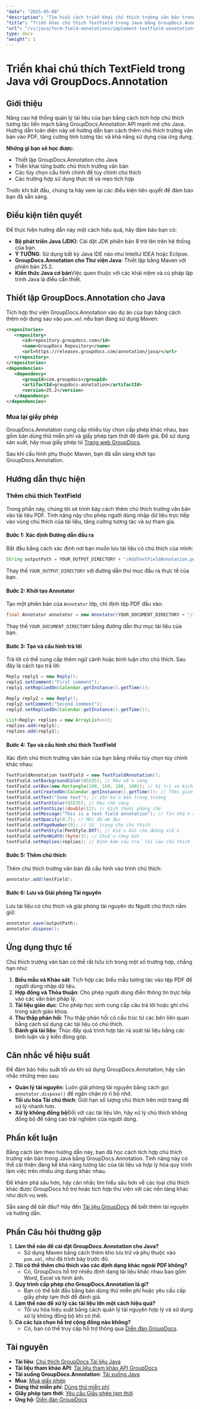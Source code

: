 ```yaml
---
"date": "2025-05-06"
"description": "Tìm hiểu cách triển khai chú thích trường văn bản trong Java bằng GroupDocs.Annotation để tăng cường tính tương tác của tài liệu. Thực hiện theo hướng dẫn toàn diện này với hướng dẫn từng bước và các ứng dụng thực tế."
"title": "Triển khai chú thích TextField trong Java bằng GroupDocs.Annotation&#58; Hướng dẫn toàn diện"
"url": "/vi/java/form-field-annotations/implement-textfield-annotations-java-groupdocs/"
type: docs
"weight": 1
---
```


# Triển khai chú thích TextField trong Java với GroupDocs.Annotation

## Giới thiệu

Nâng cao hệ thống quản lý tài liệu của bạn bằng cách tích hợp chú thích tương tác liền mạch bằng GroupDocs.Annotation API mạnh mẽ cho Java. Hướng dẫn toàn diện này sẽ hướng dẫn bạn cách thêm chú thích trường văn bản vào PDF, tăng cường tính tương tác và khả năng sử dụng của ứng dụng.

**Những gì bạn sẽ học được:**
- Thiết lập GroupDocs.Annotation cho Java
- Triển khai từng bước chú thích trường văn bản
- Các tùy chọn cấu hình chính để tùy chỉnh chú thích
- Các trường hợp sử dụng thực tế và mẹo tích hợp

Trước khi bắt đầu, chúng ta hãy xem lại các điều kiện tiên quyết để đảm bảo bạn đã sẵn sàng.

## Điều kiện tiên quyết

Để thực hiện hướng dẫn này một cách hiệu quả, hãy đảm bảo bạn có:
- **Bộ phát triển Java (JDK)**: Cài đặt JDK phiên bản 8 trở lên trên hệ thống của bạn.
- **Ý TƯỞNG**: Sử dụng bất kỳ Java IDE nào như IntelliJ IDEA hoặc Eclipse.
- **GroupDocs.Annotation cho Thư viện Java**: Thiết lập bằng Maven với phiên bản 25.2.
- **Kiến thức Java cơ bản**Việc quen thuộc với các khái niệm và cú pháp lập trình Java là điều cần thiết.

## Thiết lập GroupDocs.Annotation cho Java

Tích hợp thư viện GroupDocs.Annotation vào dự án của bạn bằng cách thêm nội dung sau vào `pom.xml` nếu bạn đang sử dụng Maven:

```xml
<repositories>
   <repository>
      <id>repository.groupdocs.com</id>
      <name>GroupDocs Repository</name>
      <url>https://releases.groupdocs.com/annotation/java/</url>
   </repository>
</repositories>
<dependencies>
   <dependency>
      <groupId>com.groupdocs</groupId>
      <artifactId>groupdocs-annotation</artifactId>
      <version>25.2</version>
   </dependency>
</dependencies>
```

### Mua lại giấy phép

GroupDocs.Annotation cung cấp nhiều tùy chọn cấp phép khác nhau, bao gồm bản dùng thử miễn phí và giấy phép tạm thời để đánh giá. Để sử dụng sản xuất, hãy mua giấy phép từ [Trang web GroupDocs](https://purchase.groupdocs.com/buy).

Sau khi cấu hình phụ thuộc Maven, bạn đã sẵn sàng khởi tạo GroupDocs.Annotation.

## Hướng dẫn thực hiện

### Thêm chú thích TextField

Trong phần này, chúng tôi sẽ trình bày cách thêm chú thích trường văn bản vào tài liệu PDF. Tính năng này cho phép người dùng nhập dữ liệu trực tiếp vào vùng chú thích của tài liệu, tăng cường tương tác và sự tham gia.

#### Bước 1: Xác định Đường dẫn đầu ra

Bắt đầu bằng cách xác định nơi bạn muốn lưu tài liệu có chú thích của mình:

```java
String outputPath = YOUR_OUTPUT_DIRECTORY + "/AddTextFieldAnnotation.pdf";
```
Thay thế `YOUR_OUTPUT_DIRECTORY` với đường dẫn thư mục đầu ra thực tế của bạn.

#### Bước 2: Khởi tạo Annotator

Tạo một phiên bản của `Annotator` lớp, chỉ định tệp PDF đầu vào:

```java
final Annotator annotator = new Annotator(YOUR_DOCUMENT_DIRECTORY + "/input.pdf");
```
Thay thế `YOUR_DOCUMENT_DIRECTORY` bằng đường dẫn thư mục tài liệu của bạn.

#### Bước 3: Tạo và cấu hình trả lời

Trả lời có thể cung cấp thêm ngữ cảnh hoặc bình luận cho chú thích. Sau đây là cách tạo trả lời:

```java
Reply reply1 = new Reply();
reply1.setComment("First comment");
reply1.setRepliedOn(Calendar.getInstance().getTime());

Reply reply2 = new Reply();
reply2.setComment("Second comment");
reply2.setRepliedOn(Calendar.getInstance().getTime());

List<Reply> replies = new ArrayList<>();
replies.add(reply1);
replies.add(reply2);
```

#### Bước 4: Tạo và cấu hình chú thích TextField

Xác định chú thích trường văn bản của bạn bằng nhiều tùy chọn tùy chỉnh khác nhau:

```java
TextFieldAnnotation textField = new TextFieldAnnotation();
textField.setBackgroundColor(65535); // Màu nền vàng
textField.setBox(new Rectangle(100, 100, 100, 100)); // Vị trí và kích thước
textField.setCreatedOn(Calendar.getInstance().getTime()); // Thời gian sáng tạo
textField.setText("Some text"); // Văn bản bên trong trường
textField.setFontColor(65535); // Màu chữ vàng
textField.setFontSize((double)12); // Kích thước phông chữ
textField.setMessage("This is a text field annotation"); // Tin nhắn chú thích
textField.setOpacity(0.7); // Mức độ mờ đục
textField.setPageNumber(0); // Số trang cho chú thích
textField.setPenStyle(PenStyle.DOT); // Kiểu bút cho đường viền
textField.setPenWidth((byte)3); // Chiều rộng bút
textField.setReplies(replies); // Đính kèm câu trả lời vào chú thích
```

#### Bước 5: Thêm chú thích

Thêm chú thích trường văn bản đã cấu hình vào trình chú thích:

```java
annotator.add(textField);
```

#### Bước 6: Lưu và Giải phóng Tài nguyên

Lưu tài liệu có chú thích và giải phóng tài nguyên do Người chú thích nắm giữ:

```java
annotator.save(outputPath);
annotator.dispose();
```

## Ứng dụng thực tế

Chú thích trường văn bản có thể rất hữu ích trong một số trường hợp, chẳng hạn như:
1. **Biểu mẫu và Khảo sát**: Tích hợp các biểu mẫu tương tác vào tệp PDF để người dùng nhập dữ liệu.
2. **Hợp đồng và Thỏa thuận**: Cho phép người dùng điền thông tin trực tiếp vào các văn bản pháp lý.
3. **Tài liệu giáo dục**: Cho phép học sinh cung cấp câu trả lời hoặc ghi chú trong sách giáo khoa.
4. **Thu thập phản hồi**: Thu thập phản hồi có cấu trúc từ các bên liên quan bằng cách sử dụng các tài liệu có chú thích.
5. **Đánh giá tài liệu**: Thúc đẩy quá trình hợp tác rà soát tài liệu bằng các bình luận và ý kiến đóng góp.

## Cân nhắc về hiệu suất

Để đảm bảo hiệu suất tối ưu khi sử dụng GroupDocs.Annotation, hãy cân nhắc những mẹo sau:
- **Quản lý tài nguyên**: Luôn giải phóng tài nguyên bằng cách gọi `annotator.dispose()` để ngăn chặn rò rỉ bộ nhớ.
- **Tối ưu hóa Tải chú thích**: Giới hạn số lượng chú thích trên một trang để xử lý nhanh hơn.
- **Xử lý không đồng bộ**Đối với các tài liệu lớn, hãy xử lý chú thích không đồng bộ để nâng cao trải nghiệm của người dùng.

## Phần kết luận

Bằng cách làm theo hướng dẫn này, bạn đã học cách tích hợp chú thích trường văn bản trong Java bằng GroupDocs.Annotation. Tính năng này có thể cải thiện đáng kể khả năng tương tác của tài liệu và hợp lý hóa quy trình làm việc trên nhiều ứng dụng khác nhau.

Để khám phá sâu hơn, hãy cân nhắc tìm hiểu sâu hơn về các loại chú thích khác được GroupDocs hỗ trợ hoặc tích hợp thư viện với các nền tảng khác như dịch vụ web.

Sẵn sàng để bắt đầu? Hãy đến [Tài liệu GroupDocs](https://docs.groupdocs.com/annotation/java/) để biết thêm tài nguyên và hướng dẫn.

## Phần Câu hỏi thường gặp

1. **Làm thế nào để cài đặt GroupDocs.Annotation cho Java?**
   - Sử dụng Maven bằng cách thêm kho lưu trữ và phụ thuộc vào `pom.xml`, như đã trình bày trước đó.
2. **Tôi có thể thêm chú thích vào các định dạng khác ngoài PDF không?**
   - Có, GroupDocs hỗ trợ nhiều định dạng tài liệu khác nhau bao gồm Word, Excel và hình ảnh.
3. **Quy trình cấp phép cho GroupDocs.Annotation là gì?**
   - Bạn có thể bắt đầu bằng bản dùng thử miễn phí hoặc yêu cầu cấp giấy phép tạm thời để đánh giá.
4. **Làm thế nào để xử lý các tài liệu lớn một cách hiệu quả?**
   - Tối ưu hóa hiệu suất bằng cách quản lý tài nguyên hợp lý và sử dụng xử lý không đồng bộ khi có thể.
5. **Có các lựa chọn hỗ trợ cộng đồng nào không?**
   - Có, bạn có thể truy cập hỗ trợ thông qua [Diễn đàn GroupDocs](https://forum.groupdocs.com/c/annotation/).

## Tài nguyên
- **Tài liệu**: [Chú thích GroupDocs Tài liệu Java](https://docs.groupdocs.com/annotation/java/)
- **Tài liệu tham khảo API**: [Tài liệu tham khảo API GroupDocs](https://reference.groupdocs.com/annotation/java/)
- **Tải xuống GroupDocs.Annotation**: [Tải xuống Java](https://releases.groupdocs.com/annotation/java/)
- **Mua**: [Mua giấy phép](https://purchase.groupdocs.com/buy)
- **Dùng thử miễn phí**: [Dùng thử miễn phí](https://releases.groupdocs.com/annotation/java/)
- **Giấy phép tạm thời**: [Yêu cầu Giấy phép tạm thời](https://purchase.groupdocs.com/temporary-license/)
- **Ủng hộ**: [Diễn đàn GroupDocs](https://forum.groupdocs.com/c/annotation/)